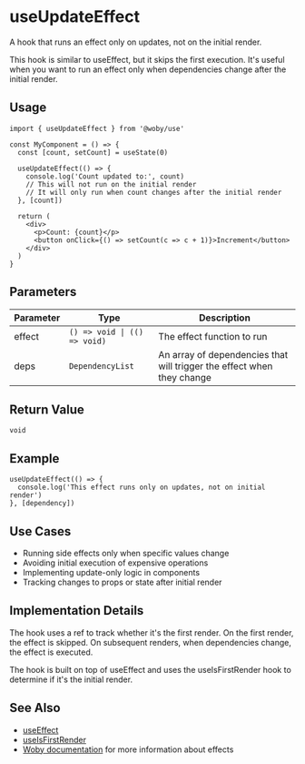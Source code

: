 # useUpdateEffect

A hook that runs an effect only on updates, not on the initial render.

This hook is similar to useEffect, but it skips the first execution. It's useful when you want to run an effect only when dependencies change after the initial render.

## Usage

```tsx
import { useUpdateEffect } from '@woby/use'

const MyComponent = () => {
  const [count, setCount] = useState(0)
  
  useUpdateEffect(() => {
    console.log('Count updated to:', count)
    // This will not run on the initial render
    // It will only run when count changes after the initial render
  }, [count])
  
  return (
    <div>
      <p>Count: {count}</p>
      <button onClick={() => setCount(c => c + 1)}>Increment</button>
    </div>
  )
}
```

## Parameters

| Parameter | Type | Description |
| --------- | ---- | ----------- |
| effect | `() => void \| (() => void)` | The effect function to run |
| deps | `DependencyList` | An array of dependencies that will trigger the effect when they change |

## Return Value

`void`

## Example

```tsx
useUpdateEffect(() => {
  console.log('This effect runs only on updates, not on initial render')
}, [dependency])
```

## Use Cases

- Running side effects only when specific values change
- Avoiding initial execution of expensive operations
- Implementing update-only logic in components
- Tracking changes to props or state after initial render

## Implementation Details

The hook uses a ref to track whether it's the first render. On the first render, the effect is skipped. On subsequent renders, when dependencies change, the effect is executed.

The hook is built on top of useEffect and uses the useIsFirstRender hook to determine if it's the initial render.

## See Also

- [useEffect](https://reactjs.org/docs/hooks-effect.html)
- [useIsFirstRender](useIsFirstRender.md)
- [Woby documentation](https://github.com/vobyjs/woby) for more information about effects